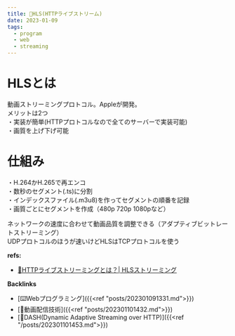 ```yaml
---
title: 📝HLS(HTTPライブストリーム)
date: 2023-01-09
tags:
  - program
  - web
  - streaming
---
```


# HLSとは
動画ストリーミングプロトコル。Appleが開発。  
メリットは2つ  
・実装が簡単(HTTPプロトコルなので全てのサーバーで実装可能)  
・画質を上げ下げ可能  

# 仕組み
・H.264かH.265で再エンコ  
・数秒のセグメント(.ts)に分割  
・インデックスファイル(.m3u8)を作ってセグメントの順番を記録  
・画質ごとにセグメントを作成（480p 720p 1080pなど）  

ネットワークの速度に合わせて動画品質を調整できる（アダプティブビットレートストリーミング）  
UDPプロトコルのほうが速いけどHLSはTCPプロトコルを使う  

**refs:**
- [📝HTTPライブストリーミングとは？| HLSストリーミング](https://www.cloudflare.com/ja-jp/learning/video/what-is-http-live-streaming/)  

**Backlinks**
- [⌨️Webプログラミング]({{<ref "posts/202301091331.md">}})  
- [📝動画配信技術]({{<ref "posts/202301101432.md">}})  
- [📝DASH(Dynamic Adaptive Streaming over HTTP)]({{<ref "/posts/202301101453.md">}})  